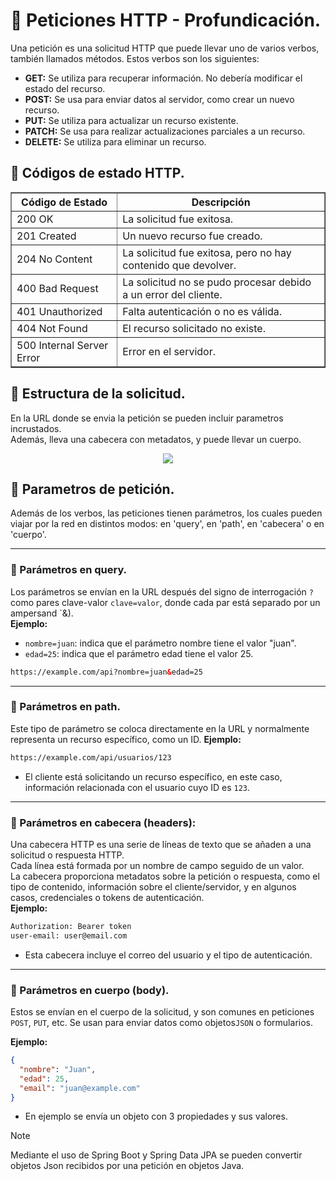 # 📌 Peticiones HTTP - Profundicación.
Una petición es una solicitud HTTP que puede llevar uno de varios verbos, también llamados métodos.
Estos verbos son los siguientes:
- **GET:** Se utiliza para recuperar información. No debería modificar el estado del recurso.
- **POST:** Se usa para enviar datos al servidor, como crear un nuevo recurso.
- **PUT:** Se utiliza para actualizar un recurso existente.
- **PATCH:** Se usa para realizar actualizaciones parciales a un recurso.
- **DELETE:** Se utiliza para eliminar un recurso.

## 📍 Códigos de estado HTTP.
   <table border="1">
  <thead>
    <tr>
      <th>Código de Estado</th>
      <th>Descripción</th>
    </tr>
  </thead>
  <tbody>
    <tr>
      <td>200 OK</td>
      <td>La solicitud fue exitosa.</td>
    </tr>
    <tr>
      <td>201 Created</td>
      <td>Un nuevo recurso fue creado.</td>
    </tr>
    <tr>
      <td>204 No Content</td>
      <td>La solicitud fue exitosa, pero no hay contenido que devolver.</td>
    </tr>
    <tr>
      <td>400 Bad Request</td>
      <td>La solicitud no se pudo procesar debido a un error del cliente.</td>
    </tr>
    <tr>
      <td>401 Unauthorized</td>
      <td>Falta autenticación o no es válida.</td>
    </tr>
    <tr>
      <td>404 Not Found</td>
      <td>El recurso solicitado no existe.</td>
    </tr>
    <tr>
      <td>500 Internal Server Error</td>
      <td>Error en el servidor.</td>
    </tr>
  </tbody>
</table>


## 📍 Estructura de la solicitud.
En la URL donde se envia la petición se pueden incluir parametros incrustados.    
Además, lleva una cabecera con metadatos, y puede llevar un cuerpo. 
<p align="center"> <img src="https://github.com/user-attachments/assets/e12beb65-1004-4993-b754-92b5d6dcb837"> </p>

## 📍 Parametros de petición.
Además de los verbos, las peticiones tienen parámetros, los cuales pueden viajar por la red en distintos modos: en 'query', en 'path', en 'cabecera' o en 'cuerpo'.
   
---
   
### 🔹 Parámetros en query.    
Los parámetros se envían en la URL después del signo de interrogación `?` como pares clave-valor `clave=valor`, donde cada par está separado por un ampersand `&).  
**Ejemplo:** 
- `nombre=juan`: indica que el parámetro nombre tiene el valor "juan".
- `edad=25`: indica que el parámetro edad tiene el valor 25.
```html
https://example.com/api?nombre=juan&edad=25
```
   
---
   
### 🔹 Parámetros en path.   
Este tipo de parámetro se coloca directamente en la URL y normalmente representa un recurso específico, como un ID.
**Ejemplo:**  
```html
https://example.com/api/usuarios/123
```
- El cliente está solicitando un recurso específico, en este caso, información relacionada con el usuario cuyo ID es `123`.

   
---
   
### 🔹 Parámetros en cabecera (headers):
Una cabecera HTTP es una serie de líneas de texto que se añaden a una solicitud o respuesta HTTP.   
Cada línea está formada por un nombre de campo seguido de un valor.    
La cabecera proporciona metadatos sobre la petición o respuesta, como el tipo de contenido, información sobre el cliente/servidor, y en algunos casos, credenciales o tokens de autenticación.     
**Ejemplo:**  
```html
Authorization: Bearer token
user-email: user@email.com
```
- Esta cabecera incluye el correo del usuario y el tipo de autenticación.
    
---
   
### 🔹 Parámetros en cuerpo (body).   
Estos se envían en el cuerpo de la solicitud, y son comunes en peticiones `POST`, `PUT`, etc. Se usan para enviar datos como objetos`JSON` o formularios.
 
**Ejemplo:**  
```json
{
  "nombre": "Juan",
  "edad": 25,
  "email": "juan@example.com"
}
```
- En ejemplo se envía un objeto con 3 propiedades y sus valores.

>[!NOTE]
> Mediante el uso de Spring Boot y Spring Data JPA se pueden convertir objetos Json recibidos por una petición en objetos Java.

